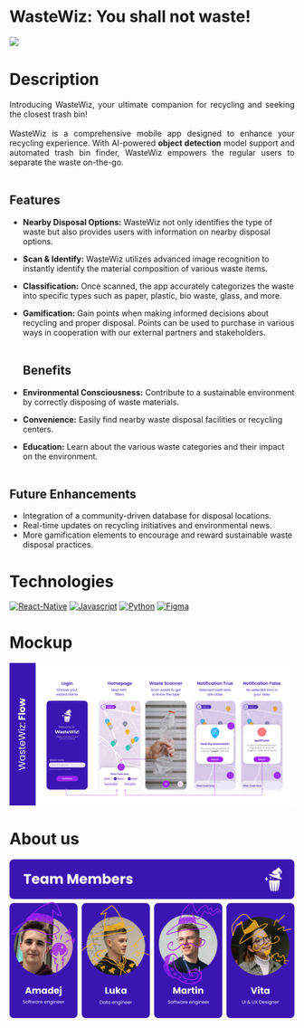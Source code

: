 # WasteWiz: You shall not waste!
<img width='40%' heigth='40%' src="images/WasteWiz_loading.gif" />

# Description

<p align="justify">
  Introducing WasteWiz, your ultimate companion for recycling and seeking the closest trash bin!
  <br />
  <br />
    WasteWiz is a comprehensive mobile app designed to enhance your recycling experience. With AI-powered <b>object detection</b> model support and automated trash bin finder, WasteWiz empowers the regular users to separate the waste on-the-go.
  <br />
  <br />
  
 ## Features
  
- **Nearby Disposal Options:** WasteWiz not only identifies the type of waste but also provides users with information on nearby disposal options.
- **Scan & Identify:** WasteWiz utilizes advanced image recognition to instantly identify the material composition of various waste items.
- **Classification:** Once scanned, the app accurately categorizes the waste into specific types such as paper, plastic, bio waste, glass, and more.
- **Gamification:** Gain points when making informed decisions about recycling and proper disposal. Points can be used to purchase in various ways in cooperation with our external partners and stakeholders.
  <br />
  <br />
  ## Benefits

- **Environmental Consciousness:** Contribute to a sustainable environment by correctly disposing of waste materials.
- **Convenience:** Easily find nearby waste disposal facilities or recycling centers.
- **Education:** Learn about the various waste categories and their impact on the environment. <br /> <br />

## Future Enhancements

- Integration of a community-driven database for disposal locations.
- Real-time updates on recycling initiatives and environmental news.
- More gamification elements to encourage and reward sustainable waste disposal practices.
</p>

# Technologies

[![React-Native](https://img.shields.io/badge/React_Native-20232A?style=for-the-badge&logo=react&logoColor=61DAFB)](https://reactnative.dev/)
[![Javascript](https://img.shields.io/badge/JavaScript-323330?style=for-the-badge&logo=javascript&logoColor=F7DF1E)](https://www.javascript.com/)
[![Python](https://img.shields.io/badge/Python-05ADB3?style=for-the-badge&logo=python)](https://www.python.org/)
[![Figma](https://img.shields.io/badge/Figma-F24E1E?style=for-the-badge&logo=figma&logoColor=white)](https://www.figma.com/file/UTDm2iRQjpUUWhzpWZ165i/WasteWiz?type=design&node-id=0-1&mode=design&t=iBQK8x2EEPNVv8gx-0)

# Mockup
<img src="images/flow2.png" /></td>

# About us
<img src="images/team.png" /></td>

